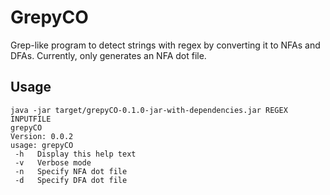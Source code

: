 # GrepyCO
Grep-like program to detect strings with regex by converting it to NFAs and DFAs.
Currently, only generates an NFA dot file.

## Usage
```
java -jar target/grepyCO-0.1.0-jar-with-dependencies.jar REGEX INPUTFILE
grepyCO
Version: 0.0.2
usage: grepyCO
 -h   Display this help text
 -v   Verbose mode
 -n   Specify NFA dot file
 -d   Specify DFA dot file
```
